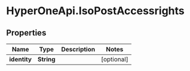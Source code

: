 # HyperOneApi.IsoPostAccessrights

## Properties

Name | Type | Description | Notes
------------ | ------------- | ------------- | -------------
**identity** | **String** |  | [optional] 


